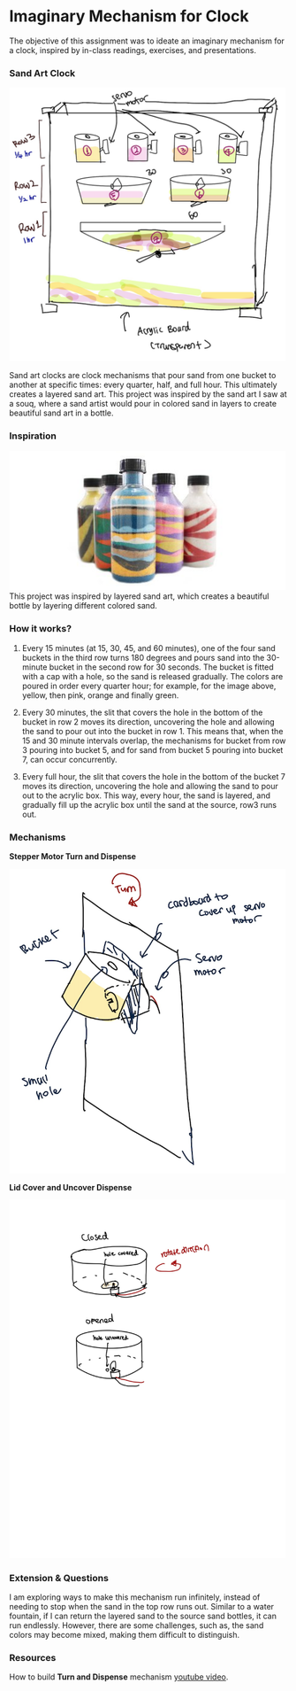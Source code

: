 # Imaginary Mechanism for Clock
The objective of this assignment was to ideate an imaginary mechanism for a clock, inspired by in-class readings, exercises, and presentations.

### Sand Art Clock
<img src="images/sand_art_idea.png" width="500">

Sand art clocks are clock mechanisms that pour sand from one bucket to another at specific times: every quarter, half, and full hour. This ultimately creates a layered sand art. This project was inspired by the sand art I saw at a souq, where a sand artist would pour in colored sand in layers to create beautiful sand art in a bottle.

### Inspiration 
<img src="images/sand.jpg" width="500">
This project was inspired by layered sand art, which creates a beautiful bottle by layering different colored sand.

### How it works?
1) Every 15 minutes (at 15, 30, 45, and 60 minutes), one of the four sand buckets in the third row turns 180 degrees and pours sand into the 30-minute bucket in the second row for 30 seconds. The bucket is fitted with a cap with a hole, so the sand is released gradually. The colors are poured in order every quarter hour; for example, for the image above, yellow, then pink, orange and finally green.

2) Every 30 minutes, the slit that covers the hole in the bottom of the bucket in row 2 moves its direction, uncovering the hole and allowing the sand to pour out into the bucket in row 1. This means that, when the 15 and 30 minute intervals overlap, the mechanisms for bucket from row 3 pouring into bucket 5, and for sand from bucket 5 pouring into bucket 7, can occur concurrently.

3) Every full hour, the slit that covers the hole in the bottom of the bucket 7 moves its direction, uncovering the hole and allowing the sand to pour out to the acrylic box. This way, every hour, the sand is layered, and gradually fill up the acrylic box until the sand at the source, row3 runs out. 

### Mechanisms
**Stepper Motor Turn and Dispense**

<img src="images/turn_dispense.png" width="500">

**Lid Cover and Uncover Dispense**

<img src="images/lid.jpg" width="500">

### Extension & Questions
I am exploring ways to make this mechanism run infinitely, instead of needing to stop when the sand in the top row runs out. Similar to a water fountain, if I can return the layered sand to the source sand bottles, it can run endlessly. However, there are some challenges, such as, the sand colors may become mixed, making them difficult to distinguish.


### Resources
How to build **Turn and Dispense** mechanism [youtube video](https://www.youtube.com/watch?v=s8uNwQK8ew0). 

